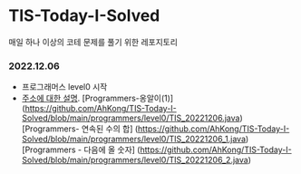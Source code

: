 # TIS-Today-I-Solved
매일 하나 이상의 코테 문제를 풀기 위한 레포지토리 

### 2022.12.06 
- 프로그래머스 level0 시작
- [주소에 대한 설명](http://www.google.co.kr).
[Programmers-옹알이(1)] (https://github.com/AhKong/TIS-Today-I-Solved/blob/main/programmers/level0/TIS_20221206.java)
[Programmers- 연속된 수의 합] (https://github.com/AhKong/TIS-Today-I-Solved/blob/main/programmers/level0/TIS_20221206_1.java)
[Programmers - 다음에 올 숫자] (https://github.com/AhKong/TIS-Today-I-Solved/blob/main/programmers/level0/TIS_20221206_2.java)
